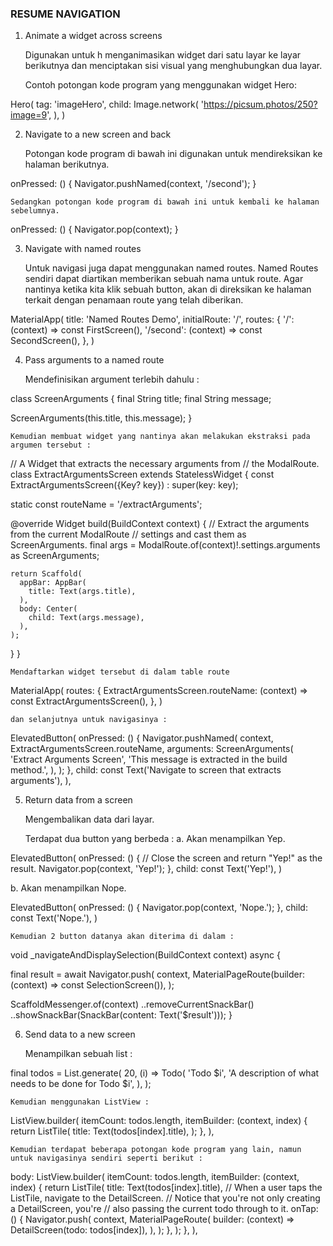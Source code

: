### RESUME NAVIGATION

1. Animate a widget across screens

    Digunakan untuk h menganimasikan widget dari satu layar ke layar berikutnya dan menciptakan sisi visual yang menghubungkan dua layar.

    Contoh potongan kode program yang menggunakan widget Hero:

Hero(
  tag: 'imageHero',
  child: Image.network(
    'https://picsum.photos/250?image=9',
  ),
)

2. Navigate to a new screen and back

    Potongan kode program di bawah ini digunakan untuk mendireksikan ke halaman berikutnya.

onPressed: () {
  Navigator.pushNamed(context, '/second');
}

    Sedangkan potongan kode program di bawah ini untuk kembali ke halaman sebelumnya.

onPressed: () {
  Navigator.pop(context);
}

3. Navigate with named routes

    Untuk navigasi juga dapat menggunakan named routes. Named Routes sendiri dapat diartikan memberikan sebuah 
    nama untuk route. Agar nantinya ketika kita klik sebuah button, akan di direksikan ke halaman terkait dengan
    penamaan route yang telah diberikan.

MaterialApp(
  title: 'Named Routes Demo',
  initialRoute: '/',
  routes: {
    '/': (context) => const FirstScreen(),
    '/second': (context) => const SecondScreen(),
  },
)

4. Pass arguments to a named route

    Mendefinisikan argument terlebih dahulu :

class ScreenArguments {
  final String title;
  final String message;

  ScreenArguments(this.title, this.message);
}

    Kemudian membuat widget yang nantinya akan melakukan ekstraksi pada argumen tersebut :

// A Widget that extracts the necessary arguments from
// the ModalRoute.
class ExtractArgumentsScreen extends StatelessWidget {
  const ExtractArgumentsScreen({Key? key}) : super(key: key);

  static const routeName = '/extractArguments';

  @override
  Widget build(BuildContext context) {
    // Extract the arguments from the current ModalRoute
    // settings and cast them as ScreenArguments.
    final args = ModalRoute.of(context)!.settings.arguments as ScreenArguments;

    return Scaffold(
      appBar: AppBar(
        title: Text(args.title),
      ),
      body: Center(
        child: Text(args.message),
      ),
    );
  }
}

    Mendaftarkan widget tersebut di dalam table route

MaterialApp(
  routes: {
    ExtractArgumentsScreen.routeName: (context) =>
        const ExtractArgumentsScreen(),
  },
)

    dan selanjutnya untuk navigasinya :

ElevatedButton(
  onPressed: () {
    Navigator.pushNamed(
      context,
      ExtractArgumentsScreen.routeName,
      arguments: ScreenArguments(
        'Extract Arguments Screen',
        'This message is extracted in the build method.',
      ),
    );
  },
  child: const Text('Navigate to screen that extracts arguments'),
),

5. Return data from a screen

    Mengembalikan data dari layar.

    Terdapat dua button yang berbeda :
a. Akan menampilkan Yep.

ElevatedButton(
  onPressed: () {
    // Close the screen and return "Yep!" as the result.
    Navigator.pop(context, 'Yep!');
  },
  child: const Text('Yep!'),
)

b. Akan menampilkan Nope.

ElevatedButton(
  onPressed: () {
    Navigator.pop(context, 'Nope.');
  },
  child: const Text('Nope.'),
)

    Kemudian 2 button datanya akan diterima di dalam :

void _navigateAndDisplaySelection(BuildContext context) async {

  final result = await Navigator.push(
    context,
    MaterialPageRoute(builder: (context) => const SelectionScreen()),
  );

  ScaffoldMessenger.of(context)
    ..removeCurrentSnackBar()
    ..showSnackBar(SnackBar(content: Text('$result')));
}

6. Send data to a new screen

    Menampilkan sebuah list :

final todos = List.generate(
  20,
  (i) => Todo(
    'Todo $i',
    'A description of what needs to be done for Todo $i',
  ),
);

    Kemudian menggunakan ListView :

ListView.builder(
  itemCount: todos.length,
  itemBuilder: (context, index) {
    return ListTile(
      title: Text(todos[index].title),
    );
  },
),

    Kemudian terdapat beberapa potongan kode program yang lain, namun untuk navigasinya sendiri seperti berikut :

body: ListView.builder(
  itemCount: todos.length,
  itemBuilder: (context, index) {
    return ListTile(
      title: Text(todos[index].title),
      // When a user taps the ListTile, navigate to the DetailScreen.
      // Notice that you're not only creating a DetailScreen, you're
      // also passing the current todo through to it.
      onTap: () {
        Navigator.push(
          context,
          MaterialPageRoute(
            builder: (context) => DetailScreen(todo: todos[index]),
          ),
        );
      },
    );
  },
),